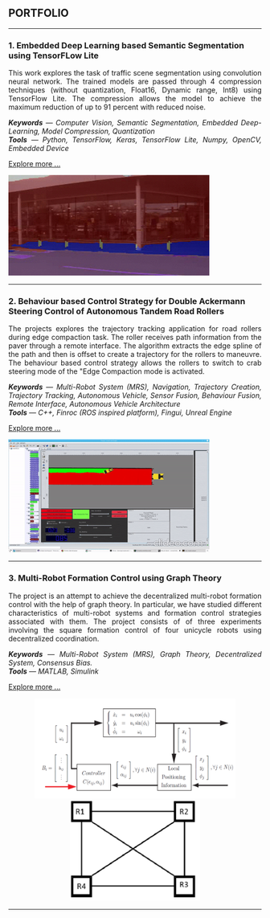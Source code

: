 ## PORTFOLIO

---
### 1. Embedded Deep Learning based Semantic Segmentation &nbsp;&nbsp;&nbsp;&nbsp; using TensorFLow Lite
<p align="justify">
This work explores the task of traffic scene segmentation using convolution neural network. The trained models are passed through 4 compression techniques (without quantization, Float16, Dynamic range, Int8) using TensorFlow Lite. The compression allows the model to achieve the maximum reduction of up to 91 percent with reduced noise.<br> 
 
<p align="justify">
<i> <b>Keywords</b> — Computer Vision, Semantic Segmentation, Embedded Deep-Learning, Model Compression, Quantization <br>
<b>Tools</b> — Python, TensorFlow, Keras, TensorFlow Lite, Numpy, OpenCV, Embedded Device </i> </p>

[Explore more ...](/Project_1.md)
</p>
<img src="https://github.com/ayadav10491/Portfolio/blob/master/images/camvid.gif?raw=true" width="400" height="200"> <!-- <img src="https://github.com/ayadav10491/Portfolio/blob/master/images/size_comparison.jpg?raw=true"  width="300" height="200"/> -->

---

### 2. Behaviour based Control Strategy for Double Ackermann  &nbsp;&nbsp;&nbsp;&nbsp; Steering Control of Autonomous Tandem Road Rollers
<p align="justify">
The projects explores the trajectory tracking application for road rollers during edge compaction task. The roller receives path information from the paver through a remote interface. The algorithm extracts the edge spline of the path and then is offset to create a trajectory for the rollers to maneuvre. The behaviour based control strategy allows the rollers to switch to crab steering mode of the "Edge Compaction mode is activated. <br> 

<p align="justify">
<i><b>Keywords</b> — Multi-Robot System (MRS), Navigation, Trajectory Creation, Trajectory Tracking, Autonomous Vehicle, Sensor Fusion, Behaviour Fusion, Remote Interface, Autonomous Vehicle Architecture  <br>
<b>Tools</b> — C++, Finroc (ROS inspired platform), Fingui, Unreal Engine </i> </p>
 
[Explore more ...](/Project_2.md)
</p>

<!-- <img src="https://github.com/ayadav10491/Portfolio/blob/master/images/robot_unreal.gif?raw=true" width="300" > --> <img src="https://github.com/ayadav10491/Portfolio/blob/master/images/robot_finroc.gif?raw=true" width="400" height="225"/>

---

### 3. Multi-Robot Formation Control using Graph Theory

<p align="justify">
The project is an attempt to achieve the decentralized multi-robot formation control with the help of graph theory. In particular, we have studied different characteristics of multi-robot systems and formation control strategies associated with them. The project consists of of three experiments involving the square formation control of four unicycle robots using decentralized coordination. <br>
 
<p align="justify">
<i><b>Keywords</b> — Multi-Robot System (MRS), Graph Theory, Decentralized System, Consensus Bias.  <br>
 <b>Tools</b> — MATLAB, Simulink </i> </p> 
 
<a href="https://github.com/ayadav10491/Portfolio/blob/master/pdf/MBSE_Formation_Control.pdf"> Explore more ...</a>

</p>
<p align="center">
<img src="https://github.com/ayadav10491/Portfolio/blob/master/images/controller_mbse.png?raw=true" width="400" height=200 > <img src="https://github.com/ayadav10491/Portfolio/blob/master/images/graph.png?raw=true" height="200"/>
</p>

---



